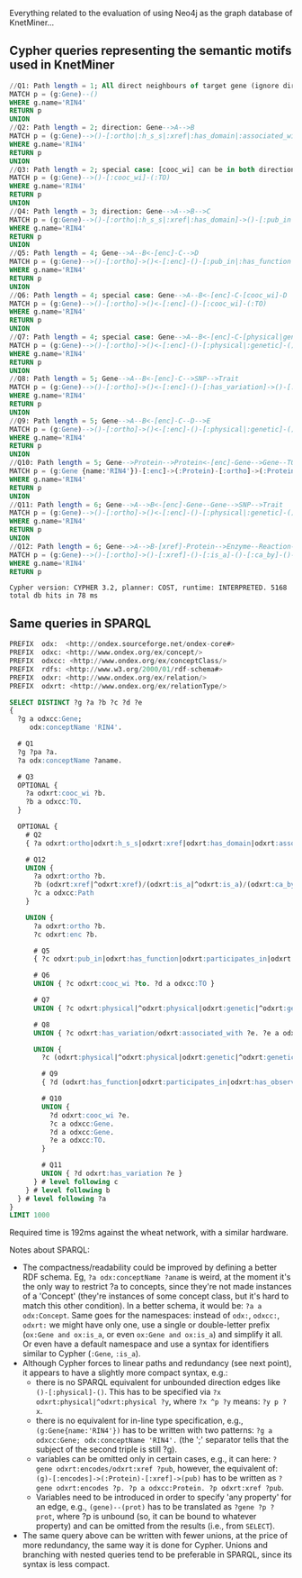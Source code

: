 Everything related to the evaluation of using Neo4j as the graph database of KnetMiner...

## Cypher queries representing the semantic motifs used in KnetMiner

```sql
//Q1: Path length = 1; All direct neighbours of target gene (ignore direction)
MATCH p = (g:Gene)--() 
WHERE g.name='RIN4'
RETURN p
UNION
//Q2: Path length = 2; direction: Gene-->A-->B
MATCH p = (g:Gene)-->()-[:ortho|:h_s_s|:xref|:has_domain|:associated_with|:pub_in|:has_function|:participates_in|:cat_c|:cooc_wi|:is_a]->()
WHERE g.name='RIN4'
RETURN p
UNION
//Q3: Path length = 2; special case: [cooc_wi] can be in both directions
MATCH p = (g:Gene)-->()-[:cooc_wi]-(:TO)
WHERE g.name='RIN4'
RETURN p
UNION
//Q4: Path length = 3; direction: Gene-->A-->B-->C
MATCH p = (g:Gene)-->()-[:ortho|:h_s_s|:xref|:has_domain]->()-[:pub_in|:has_function|:participates_in|:equ|:xref|:cat_c]->()
WHERE g.name='RIN4'
RETURN p
UNION
//Q5: Path length = 4; Gene-->A--B<-[enc]-C-->D
MATCH p = (g:Gene)-->()-[:ortho]->()<-[:enc]-()-[:pub_in|:has_function|:participates_in|:has_variation|:has_observ_pheno|:differentially_expressed]->()
WHERE g.name='RIN4'
RETURN p
UNION
//Q6: Path length = 4; special case: Gene-->A--B<-[enc]-C-[cooc_wi]-D 
MATCH p = (g:Gene)-->()-[:ortho]->()<-[:enc]-()-[:cooc_wi]-(:TO)
WHERE g.name='RIN4'
RETURN p
UNION
//Q7: Path length = 4; special case: Gene-->A--B<-[enc]-C-[physical|genetic]-D; merging Q6 and Q7 is twice as slow 
MATCH p = (g:Gene)-->()-[:ortho]->()<-[:enc]-()-[:physical|:genetic]-()
WHERE g.name='RIN4'
RETURN p
UNION
//Q8: Path length = 5; Gene-->A--B<-[enc]-C-->SNP-->Trait
MATCH p = (g:Gene)-->()-[:ortho]->()<-[:enc]-()-[:has_variation]->()-[:associated_with]->(:Trait)
WHERE g.name='RIN4'
RETURN p
UNION
//Q9: Path length = 5; Gene-->A--B<-[enc]-C--D-->E
MATCH p = (g:Gene)-->()-[:ortho]->()<-[:enc]-()-[:physical|:genetic]-()-[:has_function|:participates_in|:has_observ_pheno]->()
WHERE g.name='RIN4'
RETURN p
UNION
//Q10: Path length = 5; Gene-->Protein-->Protein<-[enc]-Gene-->Gene--TO
MATCH p = (g:Gene {name:'RIN4'})-[:enc]->(:Protein)-[:ortho]->(:Protein)<-[:enc]-(:Gene)-[:physical|:genetic]-(:Gene)-[:cooc_wi]-(:TO)
WHERE g.name='RIN4'
RETURN p
UNION
//Q11: Path length = 6; Gene-->A-->B<-[enc]-Gene--Gene-->SNP-->Trait
MATCH p = (g:Gene)-->()-[:ortho]->()<-[:enc]-()-[:physical|:genetic]-()-[:has_variation]->()-[:associated_with]->(:Trait)
WHERE g.name='RIN4'
RETURN p
UNION
//Q12: Path length = 6; Gene-->A-->B-[xref]-Protein-->Enzyme--Reaction-->Pathway
MATCH p = (g:Gene)-->()-[:ortho]->()-[:xref]-()-[:is_a]-()-[:ca_by]-()-[:part_of]->(:Path)
WHERE g.name='RIN4'
RETURN p
```

`Cypher version: CYPHER 3.2, planner: COST, runtime: INTERPRETED. 5168 total db hits in 78 ms`

## Same queries in SPARQL

```sql
PREFIX  odx:  <http://ondex.sourceforge.net/ondex-core#>
PREFIX  odxc: <http://www.ondex.org/ex/concept/>
PREFIX  odxcc: <http://www.ondex.org/ex/conceptClass/>
PREFIX  rdfs: <http://www.w3.org/2000/01/rdf-schema#>
PREFIX  odxr: <http://www.ondex.org/ex/relation/>
PREFIX  odxrt: <http://www.ondex.org/ex/relationType/>

SELECT DISTINCT ?g ?a ?b ?c ?d ?e
{
  ?g a odxcc:Gene;
     odx:conceptName 'RIN4'.

  # Q1
  ?g ?pa ?a.
  ?a odx:conceptName ?aname.

  # Q3
  OPTIONAL {
    ?a odxrt:cooc_wi ?b.
    ?b a odxcc:TO.
  }

  OPTIONAL {
    # Q2
    { ?a odxrt:ortho|odxrt:h_s_s|odxrt:xref|odxrt:has_domain|odxrt:associated_with|odxrt:pub_in|odxrt:has_function|odxrt:participates_in|odxrt:cat_c|odxrt:cooc_wi|odxrt:is_a ?b }

    # Q12
    UNION {
      ?a odxrt:ortho ?b.
      ?b (odxrt:xref|^odxrt:xref)/(odxrt:is_a|^odxrt:is_a)/(odxrt:ca_by|^odxrt:ca_by)/(odxrt:part_by|^odxrt:part_of) ?c.
      ?c a odxcc:Path
    }

    UNION {
      ?a odxrt:ortho ?b.
      ?c odxrt:enc ?b.

      # Q5
      { ?c odxrt:pub_in|odxrt:has_function|odxrt:participates_in|odxrt:has_variation|odxrt:has_observ_pheno|odxrt:differentially_expressed ?d. }

      # Q6
      UNION { ?c odxrt:cooc_wi ?to. ?d a odxcc:TO }

      # Q7
      UNION { ?c odxrt:physical|^odxrt:physical|odxrt:genetic|^odxrt:genetic ?d }

      # Q8
      UNION { ?c odxrt:has_variation/odxrt:associated_with ?e. ?e a odxcc:Trait }

      UNION {
        ?c (odxrt:physical|^odxrt:physical|odxrt:genetic|^odxrt:genetic) ?d

        # Q9
        { ?d (odxrt:has_function|odxrt:participates_in|odxrt:has_observ_pheno) ?e }

        # Q10
        UNION {
          ?d odxrt:cooc_wi ?e.
          ?c a odxcc:Gene.
          ?d a odxcc:Gene.
          ?e a odxcc:TO.
        }

        # Q11
        UNION { ?d odxrt:has_variation ?e }
      } # level following c
    } # level following b 
  } # level following ?a 
}
LIMIT 1000
```

Required time is 192ms against the wheat network, with a similar hardware. 

Notes about SPARQL:
  * The compactness/readability could be improved by defining a better RDF schema. Eg, `?a odx:conceptName ?aname` is weird, at the moment it's the only way to restrict ?a to concepts, since they're not made instances of a 'Concept' (they're instances of some concept class, but it's hard to match this other condition). In a better schema, it would be: `?a a odx:Concept`. Same goes for the namespaces: instead of `odx:`, `odxcc:`, `odxrt:` we might have only one, use a single or double-letter prefix (`ox:Gene and ox:is_a`, or even `ox:Gene and ox:is_a`) and simplify it all. Or even have a default namespace and use a syntax for identifiers similar to Cypher (`:Gene`, `:is_a`).
  * Although Cypher forces to linear paths and redundancy (see next point), it appears to have a slightly more compact syntax, e.g.: 
    * there is no SPARQL equivalent for unbounded direction edges like `()-[:physical]-()`. This has to be specified via `?x odxrt:physical|^odxrt:physical ?y`, where `?x ^p ?y` means: `?y p ?x`.
    * there is no equivalent for in-line type specification, e.g., `(g:Gene{name:'RIN4'})` has to be written with two patterns: `?g a odxcc:Gene; odx:conceptName 'RIN4'.` (the ';' separator tells that the subject of the second triple is still ?g).
    * variables can be omitted only in certain cases, e.g., it can here: `?gene odxrt:encodes/odxrt:xref ?pub`, however, the equivalent of: `(g)-[:encodes]->(:Protein)-[:xref]->(pub)` has to be written as `?gene odxrt:encodes ?p. ?p a odxcc:Protein. ?p odxrt:xref ?pub`.
    * Variables need to be introduced in order to specify 'any property' for an edge, e.g., `(gene)--(prot)` has to be translated as `?gene ?p ?prot`, where ?p is unbound (so, it can be bound to whatever property) and can be omitted from the results (i.e., from `SELECT`).
  * The same query above can be written with fewer unions, at the price of more redundancy, the same way it is done for Cypher. Unions and branching with nested queries tend to be preferable in SPARQL, since its syntax is less compact.

